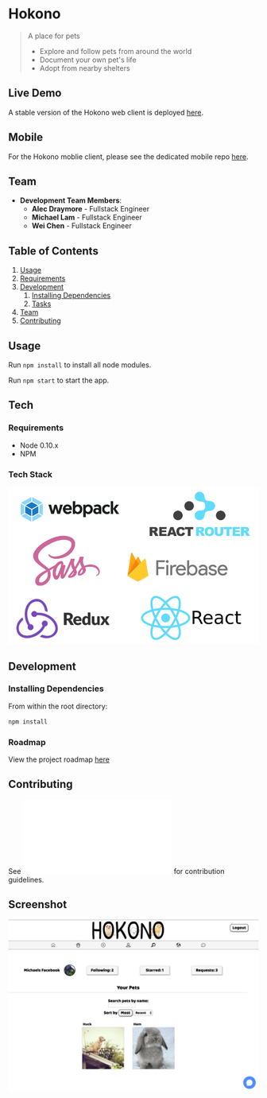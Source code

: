 # Hokono

> A place for pets
  > - Explore and follow pets from around the world
  > - Document your own pet's life
  > - Adopt from nearby shelters

## Live Demo

A stable version of the Hokono web client is deployed [here](https://hokono-90da1.firebaseapp.com).

## Mobile

For the Hokono moblie client, please see the dedicated mobile repo [here](https://github.com/hokonoDev/ionic-hokono).

## Team

  - __Development Team Members__:
  	- __Alec Draymore__ - Fullstack Engineer
  	- __Michael Lam__ - Fullstack Engineer
  	- __Wei Chen__ - Fullstack Engineer

## Table of Contents

1. [Usage](#Usage)
1. [Requirements](#requirements)
1. [Development](#development)
    1. [Installing Dependencies](#installing-dependencies)
    1. [Tasks](#tasks)
1. [Team](#team)
1. [Contributing](#contributing)

## Usage

Run ```npm install``` to install all node modules.

Run ```npm start``` to start the app.

## Tech

### Requirements

- Node 0.10.x
- NPM

### Tech Stack

![](public/images/techstack.png)

## Development

### Installing Dependencies

From within the root directory:

```sh
npm install
```

### Roadmap

View the project roadmap [here](https://github.com/hokonoDev/hokono/issues)


## Contributing

See ![CONTRIBUTING.md](CONTRIBUTING.md) for contribution guidelines.

## Screenshot

![](public/images/screenshot.png)
